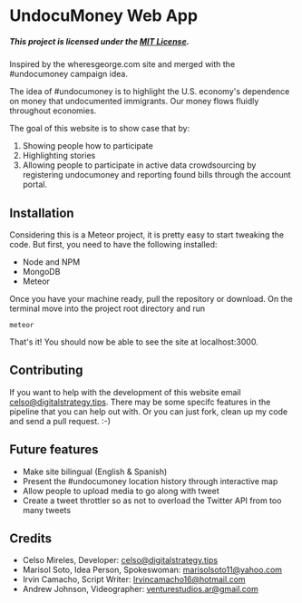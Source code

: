 # UndocuMoney Web App

##### This project is licensed under the [MIT License](https://opensource.org/licenses/MIT).

Inspired by the wheresgeorge.com site and merged with the #undocumoney campaign idea.

The idea of #undocumoney is to highlight the U.S. economy's dependence on money that undocumented immigrants. Our money flows fluidly throughout economies.

The goal of this website is to show case that by:
1. Showing people how to participate
2. Highlighting stories
3. Allowing people to participate in active data crowdsourcing by registering undocumoney and reporting found bills through the account portal.

## Installation

Considering this is a Meteor project, it is pretty easy to start tweaking the code. But first, you need to have the following installed:

- Node and NPM
- MongoDB
- Meteor

Once you have your machine ready, pull the repository or download. On the terminal move into the project root directory and run

```
meteor
```

That's it! You should now be able to see the site at localhost:3000.

## Contributing

If you want to help with the development of this website email celso@digitalstrategy.tips. There may be some specifc features in the pipeline that you can help out with. Or you can just fork, clean up my code and send a pull request. :-)

## Future features

- Make site bilingual (English & Spanish)
- Present the #undocumoney location history through interactive map
- Allow people to upload media to go along with tweet
- Create a tweet throttler so as not to overload the Twitter API from too many tweets

## Credits

- Celso Mireles, Developer: celso@digitalstrategy.tips
- Marisol Soto, Idea Person, Spokeswoman: marisolsoto11@yahoo.com
- Irvin Camacho, Script Writer: Irvincamacho16@hotmail.com
- Andrew Johnson, Videographer: venturestudios.ar@gmail.com
